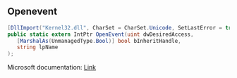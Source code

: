 ## Openevent

```csharp
[DllImport("Kernel32.dll", CharSet = CharSet.Unicode, SetLastError = true)][return: MarshalAs(UnmanagedType.SysInt)]
public static extern IntPtr OpenEvent(uint dwDesiredAccess,
   [MarshalAs(UnmanagedType.Bool)] bool bInheritHandle,
   string lpName
);
```

Microsoft documentation: [Link](https://docs.microsoft.com/en-us/windows/win32/api/synchapi/nf-synchapi-openeventw)
